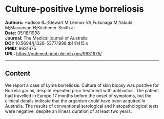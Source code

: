 # Culture-positive Lyme borreliosis

**Authors:** Hudson BJ;Stewart M;Lennox VA;Fukunaga M;Yabuki M;Macorison H;Kitchener-Smith J;  
**Date:** 05/18/1998  
**Journal:** The Medical journal of Australia  
**DOI:** 10.5694/j.1326-5377.1998.tb141415.x  
**PMID:** 9631675  
**URL:** https://pubmed.ncbi.nlm.nih.gov/9631675/

---

## Content

We report a case of Lyme borreliosis. Culture of skin biopsy was positive for Borrelia garinii, despite repeated prior treatment with antibiotics. The patient had travelled in Europe 17 months before the onset of symptoms, but the clinical details indicate that the organism could have been acquired in Australia. The results of conventional serological and histopathological tests were negative, despite an illness duration of at least two years.
